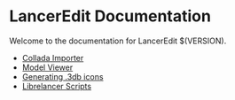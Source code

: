 # LancerEdit Documentation

Welcome to the documentation for LancerEdit $(VERSION).

- [Collada Importer](collada.md)
- [Model Viewer](modelviewer.md)
- [Generating .3db icons](genicons.md)  
- [Librelancer Scripts](scripts.md)
